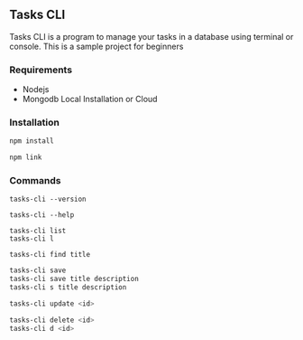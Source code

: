 ## Tasks CLI

Tasks CLI is a program to manage your tasks in a database using terminal or console. This is a sample project for beginners

### Requirements

- Nodejs
- Mongodb Local Installation or Cloud

### Installation

```sh
npm install
```

```sh
npm link
```

### Commands

```
tasks-cli --version
```

```
tasks-cli --help
```

```
tasks-cli list
tasks-cli l
```

```
tasks-cli find title
```

```sh
tasks-cli save
tasks-cli save title description
tasks-cli s title description
```

```sh
tasks-cli update <id>
```

```sh
tasks-cli delete <id>
tasks-cli d <id>
```
